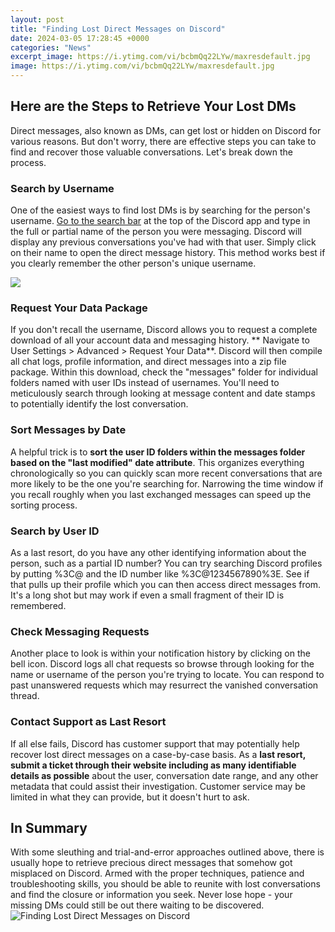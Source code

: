 ```yaml
---
layout: post
title: "Finding Lost Direct Messages on Discord"
date: 2024-03-05 17:28:45 +0000
categories: "News"
excerpt_image: https://i.ytimg.com/vi/bcbmQq22LYw/maxresdefault.jpg
image: https://i.ytimg.com/vi/bcbmQq22LYw/maxresdefault.jpg
---
```


## Here are the Steps to Retrieve Your Lost DMs
Direct messages, also known as DMs, can get lost or hidden on Discord for various reasons. But don't worry, there are effective steps you can take to find and recover those valuable conversations. Let's break down the process.
### Search by Username 
One of the easiest ways to find lost DMs is by searching for the person's username. [Go to the search bar](https://store.fi.io.vn/womens-crass-christmas-gnome-matching-family-ugly-v-neck-t-shirt/men&) at the top of the Discord app and type in the full or partial name of the person you were messaging. Discord will display any previous conversations you've had with that user. Simply click on their name to open the direct message history. This method works best if you clearly remember the other person's unique username.

![](https://cdn.document360.io/3040c2b6-fead-4744-a3a9-d56d621c6c7e/Images/Documentation/MJ_DMLocation_Mobile.png)
### Request Your Data Package
If you don't recall the username, Discord allows you to request a complete download of all your account data and messaging history. ** Navigate to User Settings > Advanced > Request Your Data**. Discord will then compile all chat logs, profile information, and direct messages into a zip file package. Within this download, check the "messages" folder for individual folders named with user IDs instead of usernames. You'll need to meticulously search through looking at message content and date stamps to potentially identify the lost conversation. 
### Sort Messages by Date 
A helpful trick is to **sort the user ID folders within the messages folder based on the "last modified" date attribute**. This organizes everything chronologically so you can quickly scan more recent conversations that are more likely to be the one you're searching for. Narrowing the time window if you recall roughly when you last exchanged messages can speed up the sorting process.
### Search by User ID
As a last resort, do you have any other identifying information about the person, such as a partial ID number? You can try searching Discord profiles by putting %3C@ and the ID number like %3C@1234567890%3E. See if that pulls up their profile which you can then access direct messages from. It's a long shot but may work if even a small fragment of their ID is remembered. 
### Check Messaging Requests
Another place to look is within your notification history by clicking on the bell icon. Discord logs all chat requests so browse through looking for the name or username of the person you're trying to locate. You can respond to past unanswered requests which may resurrect the vanished conversation thread.
### Contact Support as Last Resort
If all else fails, Discord has customer support that may potentially help recover lost direct messages on a case-by-case basis. As a **last resort, submit a ticket through their website including as many identifiable details as possible** about the user, conversation date range, and any other metadata that could assist their investigation. Customer service may be limited in what they can provide, but it doesn't hurt to ask.
## In Summary
With some sleuthing and trial-and-error approaches outlined above, there is usually hope to retrieve precious direct messages that somehow got misplaced on Discord. Armed with the proper techniques, patience and troubleshooting skills, you should be able to reunite with lost conversations and find the closure or information you seek. Never lose hope - your missing DMs could still be out there waiting to be discovered.
![Finding Lost Direct Messages on Discord](https://i.ytimg.com/vi/bcbmQq22LYw/maxresdefault.jpg)